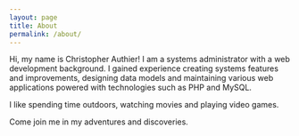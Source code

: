 ```yaml
---
layout: page
title: About
permalink: /about/
---
```


Hi, my name is Christopher Authier! I am a systems administrator with a web development background. I gained experience creating systems features and improvements, designing data models and maintaining various web applications powered with technologies such as PHP and MySQL.

I like spending time outdoors, watching movies and playing video games.

Come join me in my adventures and discoveries.
